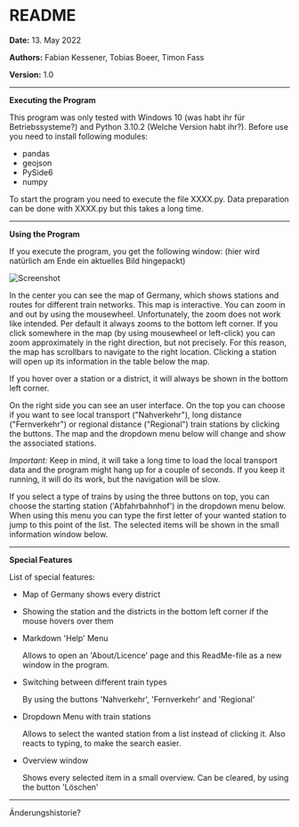 # README

**Date:** 13. May 2022

**Authors:** Fabian Kessener, Tobias Boeer, Timon Fass

**Version:** 1.0

---

**Executing the Program**

This program was only tested with Windows 10 (was habt ihr für
Betriebssysteme?) and Python 3.10.2 (Welche Version habt ihr?).
Before use you need to install following modules:
- pandas
- geojson
- PySide6
- numpy  

To start the program you need to execute the file XXXX.py. 
Data preparation can be done with XXXX.py but this takes a long time.

---

**Using the Program**

If you execute the program, you get the following window: (hier wird natürlich am Ende ein aktuelles Bild hingepackt)

![Screenshot](Data/images/ScreenshotProgramm.png)

In the center you can see the map of Germany, which shows stations and
routes for different train networks. This map is interactive. You can
zoom in and out by using the mousewheel. Unfortunately, the zoom does
not work like intended. Per default it always zooms to the bottom left
corner. If you click somewhere in the map (by using mousewheel or left-click)
you can zoom approximately in the right direction, but not precisely. 
For this reason, the map has scrollbars to navigate to the right location.
Clicking a station will open up its information in the table below the
map.

If you hover over a station or a district, it will always be shown in the
bottom left corner.

On the right side you can see an user interface. On the top you can choose
if you want to see local transport ("Nahverkehr"), long distance ("Fernverkehr")
or regional distance ("Regional") train stations by clicking the buttons. The 
map and the dropdown menu below will change and show the associated stations.

*Important:* Keep in mind, it will take a long time to load the local 
transport data and the program might hang up for a couple of seconds. If you
keep it running, it will do its work, but the navigation will be slow.

If you select a type of trains by using the three buttons on top, you can
choose the starting station ('Abfahrbahnhof') in the dropdown menu below.
When using this menu you can type the first letter of your wanted station
to jump to this point of the list. The selected items will be shown in the
small information window below.  
 

---

**Special Features**

List of special features:

- Map of Germany shows every district

- Showing the station and the districts in the bottom left corner if the mouse
hovers over them

- Markdown 'Help' Menu
	
	Allows to open an 'About/Licence' page and this ReadMe-file as a new
	window in the program.
	
- Switching between different train types

	By using the buttons 'Nahverkehr', 'Fernverkehr' and 'Regional'
	
- Dropdown Menu with train stations

	Allows to select the wanted station from a list instead of clicking it.
	Also reacts to typing, to make the search easier.
	
- Overview window

	Shows every selected item in a small overview. Can be cleared, by using the
	button 'Löschen'

---

Änderungshistorie?
